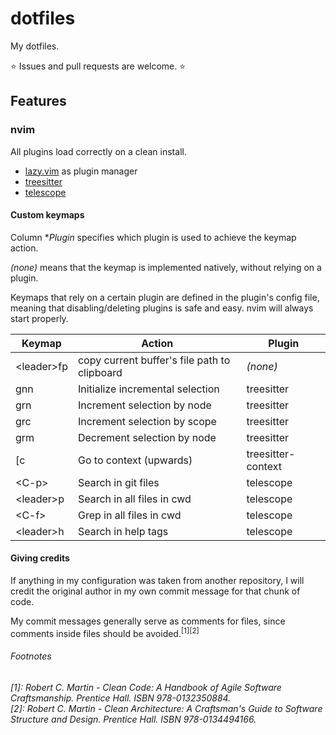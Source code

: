 # dotfiles

My dotfiles.

⭐ Issues and pull requests are welcome. ⭐

## Features

### nvim

All plugins load correctly on a clean install.

- [lazy.vim](https://github.com/folke/lazy.nvim) as plugin manager
- [treesitter](https://github.com/nvim-treesitter/nvim-treesitter)
- [telescope](https://github.com/nvim-telescope/telescope.nvim)

#### Custom keymaps

Column **Plugin* specifies which plugin is used to achieve the keymap action.

*(none)* means that the keymap is implemented natively, without relying
on a plugin.

Keymaps that rely on a certain plugin are defined in the plugin's config file,
meaning that disabling/deleting plugins is safe and easy. nvim will always
start properly.

| Keymap | Action | Plugin |
|-|-|-|
| \<leader\>fp | copy current buffer's file path to clipboard | *(none)* |
| gnn | Initialize incremental selection | treesitter |
| grn | Increment selection by node | treesitter |
| grc | Increment selection by scope | treesitter |
| grm | Decrement selection by node | treesitter |
| [c | Go to context (upwards) | treesitter-context |
| \<C-p\> | Search in git files | telescope |
| \<leader\>p | Search in all files in cwd | telescope |
| \<C-f\> | Grep in all files in cwd | telescope |
| \<leader\>h | Search in help tags | telescope |

#### Giving credits

If anything in my configuration was taken from another repository,
I will credit the original author in my own commit message for that
chunk of code.

My commit messages generally serve as comments for files, since
comments inside files should be avoided.<sup>[1][2]</sup>

###### Footnotes
*[1]: Robert C. Martin - Clean Code: A Handbook of Agile Software Craftsmanship.
     Prentice Hall. ISBN 978-0132350884.*  
*[2]: Robert C. Martin - Clean Architecture: A Craftsman's Guide to Software Structure and Design.
     Prentice Hall. ISBN 978-0134494166.*
